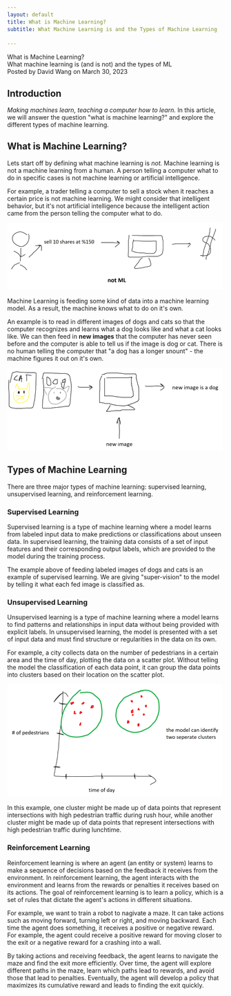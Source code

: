 ```yaml
---
layout: default
title: What is Machine Learning? 
subtitle: What Machine Learning is and the Types of Machine Learning

---
```


<script type="text/javascript" async src='https://cdnjs.cloudflare.com/ajax/libs/mathjax/2.7.2/MathJax.js?config=TeX-MML-AM_CHTML'></script>

<script type="text/x-mathjax-config">
  MathJax.Hub.Config({ TeX: { extensions: ["color.js"] }});
</script>

<div markdown="1" class="container">

<div class="postTitle"> What is Machine Learning? </div>
<div class="desc"> What machine learning is (and is not) and the types of ML</div>
<div class="postDate"> Posted by David Wang on March 30, 2023 </div>

## Introduction

_Making machines learn, teaching a computer how to learn._ In this article, we will answer the question "what is machine learning?" and explore the different types of machine learning.

## What is Machine Learning?

Lets start off by defining what machine learning is _not._ Machine learning is not a machine learning from a human. A person telling a computer what to do in specific cases is not machine learning or artificial intelligence. 

For example, a trader telling a computer to sell a stock when it reaches a certain price is not machine learning. We might consider that intelligent behavior, but it's not artificial intelligence because the intelligent action came from the person telling the computer what to do.  

![Alt text](../images/notML.png)   

Machine Learning is feeding some kind of data into a machine learning model. As a result, the machine knows what to do on it's own. 

An example is to read in different images of dogs and cats so that the computer recognizes and learns what a dog looks like and what a cat looks like. We can then feed in **new images** that the computer has never seen before and the computer is able to tell us if the image is dog or cat. There is no human telling the computer that "a dog has a longer snount" - the machine figures it out on it's own.

![Alt text](../images/yesML.png)

## Types of Machine Learning

There are three major types of machine learning: supervised learning, unsupervised learning, and reinforcement learning. 

### Supervised Learning

Supervised learning is a type of machine learning where a model learns from labeled input data to make predictions or classifications about unseen data. In supervised learning, the training data consists of a set of input features and their corresponding output labels, which are provided to the model during the training process.

The example above of feeding labeled images of dogs and cats  is an example of supervised learning. We are giving "super-vision" to the model by telling it what each fed image is classified as. 

### Unsupervised Learning

Unsupervised learning is a type of machine learning where a model learns to find patterns and relationships in input data without being provided with explicit labels. In unsupervised learning, the model is presented with a set of input data and must find structure or regularities in the data on its own.

For example, a city collects data on the number of pedestrians in a certain area and the time of day, plotting the data on a scatter plot. Without telling the model the classification of each data point, it can group the data points into clusters based on their location on the scatter plot. 

![Alt text](../images/unsupervised.png)

In this example, one cluster might be made up of data points that represent intersections with high pedestrian traffic during rush hour, while another cluster might be made up of data points that represent intersections with high pedestrian traffic during lunchtime. 

### Reinforcement Learning

Reinforcement learning is where an agent (an entity or system) learns to make a sequence of decisions based on the feedback it receives from the environment. In reinforcement learning, the agent interacts with the environment and learns from the rewards or penalties it receives based on its actions. The goal of reinforcement learning is to learn a policy, which is a set of rules that dictate the agent's actions in different situations. 

For example, we want to train a robot to nagivate a maze. It can take actions such as moving forward, turning left or right, and moving backward. Each time the agent does something, it receives a positive or negative reward. For example, the agent could receive a positive reward for moving closer to the exit or a negative reward for a crashing into a wall. 

By taking actions and receiving feedback, the agent learns to navigate the maze and find the exit more efficiently. Over time, the agent will explore different paths in the maze, learn which paths lead to rewards, and avoid those that lead to penalties. Eventually, the agent will develop a policy that maximizes its cumulative reward and leads to finding the exit quickly.